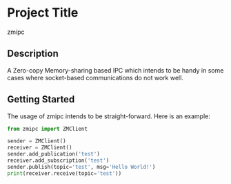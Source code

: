# Project Title

zmipc

## Description

A Zero-copy Memory-sharing based IPC which intends to be handy in some cases where socket-based communications do not work well.

## Getting Started

The usage of zmipc intends to be straight-forward. Here is an example:

```python
from zmipc import ZMClient

sender = ZMClient()
receiver = ZMClient()
sender.add_publication('test')
receiver.add_subscription('test')
sender.publish(topic='test', msg='Hello World!')
print(receiver.receive(topic='test'))
```
